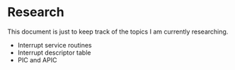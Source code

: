 # Research

This document is just to keep track of the topics I am currently researching. 

* Interrupt service routines
* Interrupt descriptor table
* PIC and APIC
